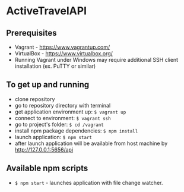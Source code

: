 # ActiveTravelAPI

## Prerequisites
- Vagrant - https://www.vagrantup.com/
- VirtualBox - https://www.virtualbox.org/
- Running Vagrant under Windows may require additional SSH client installation (ex. PuTTY or similar)

## To get up and running
- clone repository
- go to repository directory with terminal
- get application environment up: `$ vagrant up`
- connect to environment: `$ vagrant ssh`
- go to project's folder: `$ cd /vagrant`
- install npm package dependencies: `$ npm install`
- launch application: `$ npm start`
- after launch application will be available from host machine by http://127.0.0.1:5656/api

## Available npm scripts
- `$ npm start` - launches application with file change watcher.